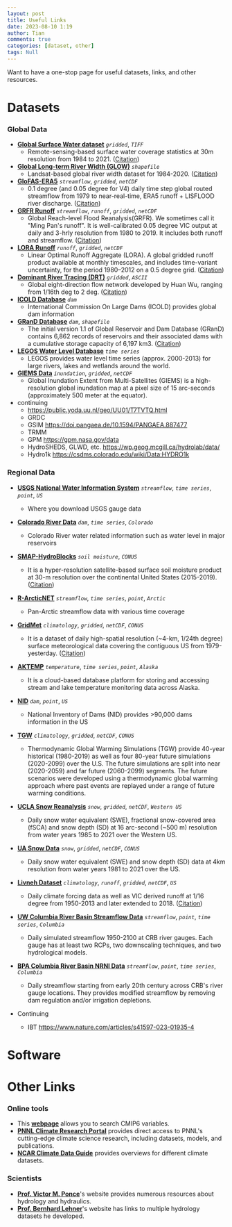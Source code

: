 ```yaml
---
layout: post
title: Useful Links
date: 2023-08-10 1:19
author: Tian
comments: true
categories: [dataset, other]
tags: Null
---
```

Want to have a one-stop page for useful datasets, links, and other resources.

# Datasets
### Global Data
- [**Global Surface Water dataset**](https://global-surface-water.appspot.com/download) *`gridded`*, *`TIFF`*
    - Remote-sensing-based surface water coverage statistics at 30m resolution from 1984 to 2021. ([Citation](https://www.nature.com/articles/nature20584))
- [**Global Long-term River Width (GLOW)**](https://zenodo.org/record/6425657) *`shapefile`*
    - Landsat-based global river width dataset for 1984-2020. ([Citation](https://agupubs.onlinelibrary.wiley.com/doi/full/10.1029/2021WR031712))
- [**GloFAS-ERA5**](https://cds.climate.copernicus.eu/cdsapp#!/dataset/cems-glofas-historical?tab=overview) *`streamflow`*, *`gridded`*, *`netCDF`*
    - 0.1 degree (and 0.05 degree for V4) daily time step global routed streamflow from 1979 to near-real-time, ERA5 runoff + LISFLOOD river discharge. ([Citation](https://essd.copernicus.org/articles/12/2043/2020/))
- [**GRFR Runoff**](https://www.reachhydro.org/home/records/grfr) *`streamflow`*, *`runoff`*, *`gridded`*, *`netCDF`*
    - Global Reach-level Flood Reanalysis(GRFR). We sometimes call it "Ming Pan's runoff". It is well-calibrated 0.05 degree VIC output at daily and 3-hrly resolution from 1980 to 2019. It includes both runoff and streamflow. ([Citation](https://doi.org/10.1175/BAMS-D-20-0057.1))
- [**LORA Runoff**](https://geonetwork.nci.org.au/geonetwork/srv/eng/catalog.search#/metadata/f9617_9854_8096_5291) *`runoff`*, *`gridded`*, *`netCDF`*
    - Linear Optimal Runoff Aggregate (LORA). A global gridded runoff product available at monthly timescales, and includes time-variant uncertainty, for the period 1980–2012 on a 0.5 degree grid. ([Citation](https://hess.copernicus.org/articles/23/851/2019/))
- [**Dominant River Tracing (DRT)**](https://www.ntsg.umt.edu/project/drt.php) *`gridded`*, *`ASCII`*
    - Global eight-direction flow network developed by Huan Wu, ranging from 1/16th deg to 2 deg. ([Citation](https://doi.org/10.1029/2012WR012313))
- [**ICOLD Database**](https://www.icold-cigb.org/GB/World_register/data_search.asp) *`dam`*
    - International Commission On Large Dams (ICOLD) provides global dam information
- [**GRanD Database**](https://www.globaldamwatch.org/grand/) *`dam`*, *`shapefile`*
    - The initial version 1.1 of Global Reservoir and Dam Database (GRanD) contains 6,862 records of reservoirs and their associated dams with a cumulative storage capacity of 6,197 km3. ([Citation](https://esajournals.onlinelibrary.wiley.com/doi/full/10.1890/100125))
- [**LEGOS Water Level Database**](http://www.legos.obs-mip.fr/en/soa/hydrologie/hydroweb/index.html) *`time series`*
    - LEGOS provides water level time series (approx. 2000-2013) for large rivers, lakes and wetlands around the world. 
- [**GIEMS Data**](https://www.estellus.fr/index.php?static13/giems-d15) *`inundation`*, *`gridded`*, *`netCDF`*
    - Global Inundation Extent from Multi-Satellites (GIEMS) is a high-resolution global inundation map at a pixel size of 15 arc-seconds (approximately 500 meter at the equator).
- continuing
    - https://public.yoda.uu.nl/geo/UU01/T7TVTQ.html
    - GRDC
    - GSIM https://doi.pangaea.de/10.1594/PANGAEA.887477
    - TRMM
    - GPM https://gpm.nasa.gov/data
    - HydroSHEDS, GLWD, etc. https://wp.geog.mcgill.ca/hydrolab/data/
    - Hydro1k https://csdms.colorado.edu/wiki/Data:HYDRO1k




### Regional Data
- [**USGS National Water Information System**](https://maps.waterdata.usgs.gov/mapper/) *`streamflow`*, *`time series`*, *`point`*, *`US`* 
    - Where you download USGS gauge data
- [**Colorado River Data**](http://www.water-data.com/) *`dam`*, *`time series`*, *`Colorado`*
    - Colorado River water related information such as water level in major reservoirs
- [**SMAP-HydroBlocks**](https://waterai.earth/smaphb/) *`soil moisture`*, *`CONUS`*
    - It is a hyper-resolution satellite-based surface soil moisture product at 30-m resolution over the continental United States (2015-2019). ([Citation](https://doi.org/10.1038/s41597-021-01050-2))
- [**R-ArcticNET**](https://www.r-arcticnet.sr.unh.edu/v4.0/index.html) *`streamflow`*, *`time series`*, *`point`*, *`Arctic`*
    - Pan-Arctic streamflow data with various time coverage
- [**GridMet**](https://www.climatologylab.org/gridmet.html) *`climatology`*, *`gridded`*, *`netCDF`*, *`CONUS`*
    - It is a dataset of daily high-spatial resolution (~4-km, 1/24th degree) surface meteorological data covering the contiguous US from 1979-yesterday. ([Citation](https://rmets.onlinelibrary.wiley.com/doi/full/10.1002/joc.3413))
- [**AKTEMP**](https://aktemp.uaa.alaska.edu/#/explorer) *`temperature`*, *`time series`*, *`point`*, *`Alaska`*
    - It is a cloud-based database platform for storing and accessing stream and lake temperature monitoring data across Alaska.
- [**NID**](https://nid.sec.usace.army.mil/#/) *`dam`*, *`point`*, *`US`*
    - National Inventory of Dams (NID) provides >90,000 dams information in the US
- [**TGW**](https://tgw-data.msdlive.org/) *`climatology`*, *`gridded`*, *`netCDF`*, *`CONUS`*
    - Thermodynamic Global Warming Simulations (TGW) provide 40-year historical (1980-2019) as well as four 80-year future simulations (2020-2099) over the U.S. The future simulations are split into near (2020-2059) and far future (2060-2099) segments. The future scenarios were developed using a thermodynamic global warming approach where past events are replayed under a range of future warming conditions. 
- [**UCLA Snow Reanalysis**](https://nsidc.org/data/wus_ucla_sr/versions/1) *`snow`*, *`gridded`*, *`netCDF`*, *`Western US`*
    - Daily snow water equivalent (SWE), fractional snow-covered area (fSCA) and snow depth (SD) at 16 arc-second (~500 m) resolution from water years 1985 to 2021 over the Western US. 
- [**UA Snow Data**](https://nsidc.org/data/nsidc-0719/versions/1) *`snow`*, *`gridded`*, *`netCDF`*, *`CONUS`*
    - Daily snow water equivalent (SWE) and snow depth (SD) data at 4km resolution from water years 1981 to 2021 over the US. 
- [**Livneh Dataset**](https://climatedataguide.ucar.edu/climate-data/livneh-gridded-precipitation-and-other-meteorological-variables-continental-us-mexico) *`climatology`*, *`runoff`*, *`gridded`*, *`netCDF`*, *`US`*
    - Daily climate forcing data as well as VIC derived runoff at 1/16 degree from 1950-2013 and later extended to 2018. ([Citation](https://www.nature.com/articles/sdata201542))
- [**UW Columbia River Basin Streamflow Data**](https://www.hydro.washington.edu/CRCC/data/) *`streamflow`*, *`point`*, *`time series`*, *`Columbia`*
    - Daily simulated streamflow 1950-2100 at CRB river gauges. Each gauge has at least two RCPs, two downscaling techniques, and two hydrological models.
- [**BPA Columbia River Basin NRNI Data**](https://www.bpa.gov/energy-and-services/power/historical-streamflow-data) *`streamflow`*, *`point`*, *`time series`*, *`Columbia`*
    - Daily streamflow starting from early 20th century across CRB's river gauge locations. They provides modified streamflow by removing dam regulation and/or irrigation depletions.

- Continuing
    - IBT https://www.nature.com/articles/s41597-023-01935-4



# Software

# Other Links
### Online tools
- This [**webpage**](https://clipc-services.ceda.ac.uk/dreq/mipVars.html) allows you to search CMIP6 variables.
- [**PNNL Climate Research Portal**](https://climate.pnnl.gov/) provides direct access to PNNL's cutting-edge climate science research, including datasets, models, and publications. 
- [**NCAR Climate Data Guide**](https://climatedataguide.ucar.edu/collections/overview-comparison-page) provides overviews for different climate datasets.

### Scientists
- [**Prof. Victor M. Ponce**](https://ponce.sdsu.edu/)'s website provides numerous resources about hydrology and hydraulics.
- [**Prof. Bernhard Lehner**](https://wp.geog.mcgill.ca/hydrolab/people/bernhard/)'s website has links to multiple hydrology datasets he developed.
